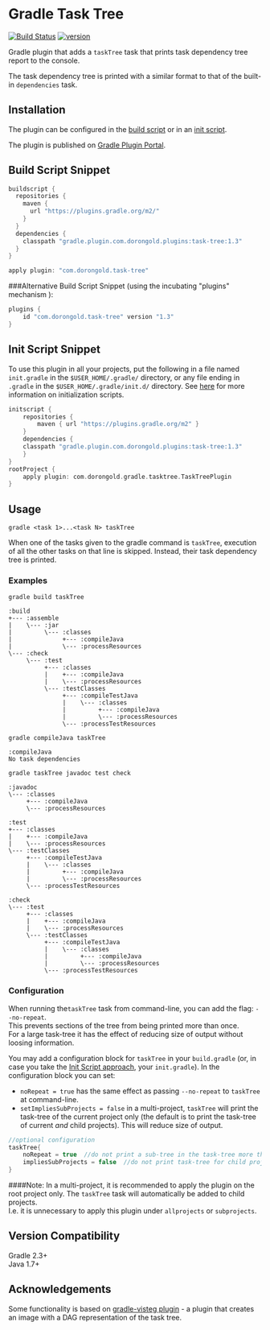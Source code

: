 # Gradle Task Tree

[![Build Status](https://travis-ci.org/dorongold/gradle-task-tree.svg?branch=master)](https://travis-ci.org/dorongold/gradle-task-tree)
[![version](https://img.shields.io/badge/version-1.3-orange.svg)](./CHANGELOG.md)

Gradle plugin that adds a `taskTree` task that prints task dependency tree report to the console.

The task dependency tree is printed with a similar format to that of the built-in `dependencies` task.

## Installation

The plugin can be configured in the [build script](https://gradle.org/docs/current/userguide/plugins.html) or in an [init script](http://gradle.org/docs/current/userguide/init_scripts.html).

The plugin is published on [Gradle Plugin Portal](https://plugins.gradle.org/plugin/com.dorongold.task-tree).

## Build Script Snippet

```groovy
buildscript {
  repositories {
    maven {
      url "https://plugins.gradle.org/m2/"
    }
  }
  dependencies {
    classpath "gradle.plugin.com.dorongold.plugins:task-tree:1.3"
  }
}

apply plugin: "com.dorongold.task-tree"
```

###Alternative Build Script Snippet (using the incubating "plugins" mechanism ):
```groovy
plugins {
    id "com.dorongold.task-tree" version "1.3"
}
```

## Init Script Snippet

To use this plugin in all your projects, put the following in a file named `init.gradle` in the `$USER_HOME/.gradle/` directory, or any file ending in `.gradle` in the `$USER_HOME/.gradle/init.d/` directory. See [here](https://docs.gradle.org/current/userguide/init_scripts.html) for more information on initialization scripts.

```groovy
initscript {
    repositories {
        maven { url "https://plugins.gradle.org/m2" }
    }
    dependencies {
	classpath "gradle.plugin.com.dorongold.plugins:task-tree:1.3"
    }
}
rootProject {
    apply plugin: com.dorongold.gradle.tasktree.TaskTreePlugin
}
```

## Usage

`gradle <task 1>...<task N> taskTree`

When one of the tasks given to the gradle command is `taskTree`, execution of all the other tasks on that line is skipped. Instead, their task dependency tree is printed.

### Examples

`gradle build taskTree`  
```
:build
+--- :assemble
|    \--- :jar
|         \--- :classes
|              +--- :compileJava
|              \--- :processResources
\--- :check
     \--- :test
          +--- :classes
          |    +--- :compileJava
          |    \--- :processResources
          \--- :testClasses
               +--- :compileTestJava
               |    \--- :classes
               |         +--- :compileJava
               |         \--- :processResources
               \--- :processTestResources

```

`gradle compileJava taskTree`  
```
:compileJava
No task dependencies
```

`gradle taskTree javadoc test check`  
```
:javadoc
\--- :classes
     +--- :compileJava
     \--- :processResources

:test
+--- :classes
|    +--- :compileJava
|    \--- :processResources
\--- :testClasses
     +--- :compileTestJava
     |    \--- :classes
     |         +--- :compileJava
     |         \--- :processResources
     \--- :processTestResources

:check
\--- :test
     +--- :classes
     |    +--- :compileJava
     |    \--- :processResources
     \--- :testClasses
          +--- :compileTestJava
          |    \--- :classes
          |         +--- :compileJava
          |         \--- :processResources
          \--- :processTestResources

```

### Configuration
When running the`taskTree` task from command-line, you can add the flag: `--no-repeat`.  
This prevents sections of the tree from being printed more than once.  
For a large task-tree it has the effect of reducing size of output without loosing information.

You may add a configuration block for `taskTree` in your `build.gradle` (or, in case you take the [Init Script approach](#init-script-snippet), your `init.gradle`).
In the configuration block you can set:
- `noRepeat = true` has the same effect as passing `--no-repeat` to `taskTree` at command-line.
- `setImpliesSubProjects = false`  in a multi-project, `taskTree` will print the task-tree of the current project only (the default is to print the task-tree of current *and* child projects). This will reduce size of output.

```groovy
//optional configuration
taskTree{
    noRepeat = true  //do not print a sub-tree in the task-tree more than once
    impliesSubProjects = false  //do not print task-tree for child projects in a multi-project
}
```
####Note:
In a multi-project, it is recommended to apply the plugin on the root project only. The `taskTree` task will automatically be added to child projects.  
I.e. it is unnecessary to apply this plugin under `allprojects` or `subprojects`.

## Version Compatibility
Gradle 2.3+  
Java 1.7+

## Acknowledgements

Some functionality is based on [gradle-visteg plugin](https://github.com/mmalohlava/gradle-visteg) - a plugin that creates an image with a DAG representation of the task tree.
